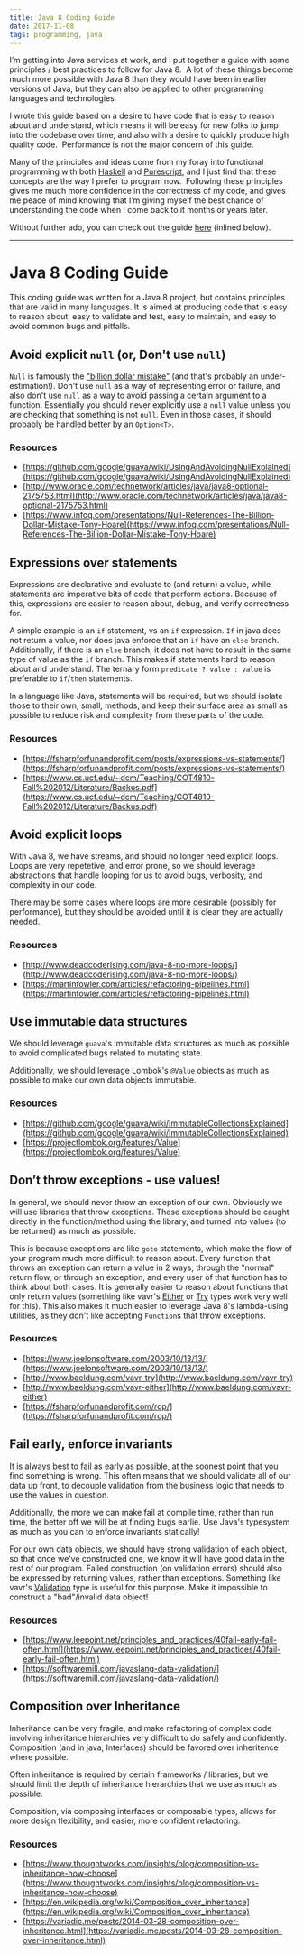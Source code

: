 ```yaml
---
title: Java 8 Coding Guide
date: 2017-11-08
tags: programming, java
---
```


I’m getting into Java services at work, and I put together a guide with some principles / best practices to follow for Java 8.  A lot of these things become much more possible with Java 8 than they would have been in earlier versions of Java, but they can also be applied to other programming languages and technologies.

I wrote this guide based on a desire to have code that is easy to reason about and understand, which means it will be easy for new folks to jump into the codebase over time, and also with a desire to quickly produce high quality code.  Performance is not the major concern of this guide.

Many of the principles and ideas come from my foray into functional programming with both [Haskell](https://www.haskell.org) and [Purescript](http://www.purescript.org), and I just find that these concepts are the way I prefer to program now.  Following these principles gives me much more confidence in the correctness of my code, and gives me peace of mind knowing that I’m giving myself the best chance of understanding the code when I come back to it months or years later.

Without further ado, you can check out the guide [here](https://gist.github.com/throughnothing/4a14dd3e4ab5e68eb154123ad11dae79) (inlined below).


<p/>
<hr/>
<p/>

Java 8 Coding Guide
=====================

This coding guide was written for a Java 8 project, but contains principles
that are valid in many languages.  It is aimed at producing code that is easy
to reason about, easy to validate and test, easy to maintain, and easy to
avoid common bugs and pitfalls.

## Avoid explicit `null` (or, Don't use `null`)

`Null` is famously the ["billion dollar mistake"](https://www.lucidchart.com/techblog/2015/08/31/the-worst-mistake-of-computer-science/) (and that's probably an
under-estimation!). Don't use `null` as a way of representing error or failure,
and also don't use `null` as a way to avoid passing a certain argument to a
function.  Essentially you should never explicitly use a `null` value unless
you are checking that something is not `null`.  Even in those cases, it
should probably be handled better by an `Option<T>`.

### Resources
* [https://github.com/google/guava/wiki/UsingAndAvoidingNullExplained](https://github.com/google/guava/wiki/UsingAndAvoidingNullExplained)
* [http://www.oracle.com/technetwork/articles/java/java8-optional-2175753.html](http://www.oracle.com/technetwork/articles/java/java8-optional-2175753.html)
* [https://www.infoq.com/presentations/Null-References-The-Billion-Dollar-Mistake-Tony-Hoare](https://www.infoq.com/presentations/Null-References-The-Billion-Dollar-Mistake-Tony-Hoare)


## Expressions over statements

Expressions are declarative and evaluate to (and return) a value, while
statements are imperative bits of code that perform actions. Because of this,
expressions are easier to reason about, debug, and verify correctness for.

A simple example is an `if` statement, vs an `if` expression. `If` in java
does not return a value, nor does java enforce that an `if` have an `else` branch.
Additionally, if there is an `else` branch, it does not have to result in
the same type of value as the `if` branch.  This makes if statements hard to
reason about and understand.  The ternary form `predicate ? value : value` is
preferable to `if`/`then` statements.

In a language like Java, statements will be required, but we should isolate
those to their own, small, methods, and keep their surface area as small as
possible to reduce risk and complexity from these parts of the code.

### Resources
* [https://fsharpforfunandprofit.com/posts/expressions-vs-statements/](https://fsharpforfunandprofit.com/posts/expressions-vs-statements/)
* [https://www.cs.ucf.edu/~dcm/Teaching/COT4810-Fall%202012/Literature/Backus.pdf](https://www.cs.ucf.edu/~dcm/Teaching/COT4810-Fall%202012/Literature/Backus.pdf)


## Avoid explicit loops

With Java 8, we have streams, and should no longer need explicit loops.  Loops
are very repetetive, and error prone, so we should leverage abstractions that
handle looping for us to avoid bugs, verbosity, and complexity in our code.

There may be some cases where loops are more desirable
(possibly for performance), but they should be avoided until it is clear they
are actually needed.

### Resources
* [http://www.deadcoderising.com/java-8-no-more-loops/](http://www.deadcoderising.com/java-8-no-more-loops/)
* [https://martinfowler.com/articles/refactoring-pipelines.html](https://martinfowler.com/articles/refactoring-pipelines.html)


## Use immutable data structures

We should leverage `guava`'s immutable data structures as much as possible to
avoid complicated bugs related to mutating state.

Additionally, we should leverage Lombok's `@Value` objects as much as possible
to make our own data objects immutable.

### Resources
* [https://github.com/google/guava/wiki/ImmutableCollectionsExplained](https://github.com/google/guava/wiki/ImmutableCollectionsExplained)
* [https://projectlombok.org/features/Value](https://projectlombok.org/features/Value)


## Don’t throw exceptions - use values!

In general, we should never throw an exception of our own. Obviously we will
use libraries that throw exceptions.  These exceptions should be caught directly
in the function/method using the library, and turned into values (to be returned)
as much as possible.

This is because exceptions are like `goto` statements, which make the flow
of your program much more difficult to reason about.  Every function that throws
an exception can return a value in 2 ways, through the "normal" return flow,
or through an exception, and every user of that function has to think about
both cases.  It is generally easier to reason about functions that only return
values (something like vavr's [Either](http://www.baeldung.com/vavr-either) or
[Try](http://www.baeldung.com/vavr-try) types work very well for this).  This
also makes it much easier to leverage Java 8's lambda-using utilities, as they
don't like accepting `Function`s that throw exceptions.

### Resources
* [https://www.joelonsoftware.com/2003/10/13/13/](https://www.joelonsoftware.com/2003/10/13/13/)
* [http://www.baeldung.com/vavr-try](http://www.baeldung.com/vavr-try)
* [http://www.baeldung.com/vavr-either](http://www.baeldung.com/vavr-either)
* [https://fsharpforfunandprofit.com/rop/](https://fsharpforfunandprofit.com/rop/)


## Fail early, enforce invariants

It is always best to fail as early as possible, at the soonest point that you
find something is wrong.  This often means that we should validate all of our
data up front, to decouple validation from the business logic that needs to
use the values in question.

Additionally, the more we can make fail at compile time, rather than run time,
the better off we will be at finding bugs earlie.  Use Java's typesystem as much
as you can to enforce invariants statically!

For our own data objects, we should have strong validation of each object, so
that once we've constructed one, we know it will have good data in the rest of
our program.  Failed construction (on validation errors) should also be
expressed by returning values, rather than exceptions.  Something like vavr's
[Validation]() type is useful for this purpose. Make it impossible to construct
a "bad"/invalid data object!

### Resources
* [https://www.leepoint.net/principles_and_practices/40fail-early-fail-often.html](https://www.leepoint.net/principles_and_practices/40fail-early-fail-often.html)
* [https://softwaremill.com/javaslang-data-validation/](https://softwaremill.com/javaslang-data-validation/)

## Composition over Inheritance

Inheritance can be very fragile, and make refactoring of complex code involving
inheritance hierarchies very difficult to do safely and confidently.
Composition (and in java, Interfaces) should be favored over inheritence
where possible.

Often inheritance is required by certain frameworks / libraries, but we should
limit the depth of inheritance hierarchies that we use as much as possible.

Composition, via composing interfaces or composable types, allows for
more design flexibility, and easier, more confident refactoring.

### Resources
* [https://www.thoughtworks.com/insights/blog/composition-vs-inheritance-how-choose](https://www.thoughtworks.com/insights/blog/composition-vs-inheritance-how-choose)
* [https://en.wikipedia.org/wiki/Composition_over_inheritance](https://en.wikipedia.org/wiki/Composition_over_inheritance)
* [https://variadic.me/posts/2014-03-28-composition-over-inheritance.html](https://variadic.me/posts/2014-03-28-composition-over-inheritance.html)